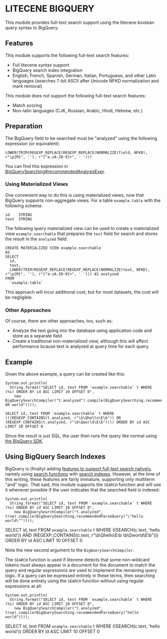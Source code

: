 # LITECENE BIGQUERY

This module provides full-text search support using the litecene boolean query syntax to BigQuery.

## Features

This module supports the following full-text search features:

* Full litecene syntax support
* BigQuery search index integration
* English, French, Spanish, German, Italian, Portuguese, and other Latin languages (searches 7-bit ASCII after Unicode NFKD normalization and mark removal)

This module does not support the following full-text search features:

* Match scoring
* Non-latin languages (CJK, Russian, Arabic, Hindi, Hebrew, etc.)

## Preparation

The BigQuery field to be searched must be "analyzed" using the following expression (or equivalent):

    LOWER(TRIM(REGEXP_REPLACE(REGEXP_REPLACE(NORMALIZE(field, NFKD), r"\p{M}", ''), r"[^a-zA-Z0-9]+", ' ')))

You can find this expression in [BigQuerySearching#recommendedAnalysisExpr](https://github.com/sigpwned/litecene/blob/main/litecene-bigquery/src/main/java/com/sigpwned/litecene/bigquery/util/BigQuerySearching.java#L60).

### Using Materialized Views

One convenient way to do this is using materialized views, now that BigQuery supports non-aggregate views. For a table `example.table` with the following schema:

    id    STRING
    text  STRING

The following query materialized view can be used to create a materialized view `example.searchable` that prepares the `text` field for search and stores the result in the `analyzed` field:

    CREATE MATERIALIZED VIEW example.searchable
    AS
    SELECT
      id,
      text,
      LOWER(TRIM(REGEXP_REPLACE(REGEXP_REPLACE(NORMALIZE(text, NFKD), r"\p{M}", ''), r"[^a-zA-Z0-9]+", ' '))) AS analyzed
    FROM
      `example.table`

This approach will incur additional cost, but for most datasets, the cost will be negligible.

### Other Approaches

Of course, there are other approaches, too, such as:

* Analyze the text going into the database using application code and store as a separate field
* Create a traditional non-materialized view, although this will affect performance bcause text is analyzed at query time for each query.

## Example

Given the above example, a query can be created like this:

    System.out.println(
      String.format("SELECT id, text FROM `example.searchable` t WHERE (%s) ORDER BY id ASC LIMIT 10 OFFSET 0",
        new BigQuerySearchCompiler("t.analyzed").compile(BigQuerySearching.recommendedParseQuery("hello OR world"))));

    SELECT id, text FROM `example.searchable` t WHERE (((REGEXP_CONTAINS(t.analyzed, r"\b\Qhello\E\b")) OR (REGEXP_CONTAINS(t.analyzed, r"\b\Qworld\E\b")))) ORDER BY id ASC LIMIT 10 OFFSET 0

Since the result is just SQL, the user then runs the query like normal using [the BigQuery SDK](https://cloud.google.com/bigquery/docs/reference/libraries#client-libraries-install-java).

## Using BigQuery Search Indexes

BigQuery is (finally) adding [features to support full-text search natively](https://cloud.google.com/bigquery/docs/release-notes#1d2af2db), namely using [search functions](https://cloud.google.com/bigquery/docs/reference/standard-sql/search_functions) with [search indexes](https://cloud.google.com/bigquery/docs/search-index). However, at the time of this writing, these features are fairly immature, supporting only multiterm "and" logic. That said, this module supports the `SEARCH` function and will use it whenever possible if the user indicates that the searched field is indexed:

    System.out.println(
      String.format("SELECT id, text FROM `example.searchable` t WHERE (%s) ORDER BY id ASC LIMIT 10 OFFSET 0",
        new BigQuerySearchCompiler("t.analyzed", true).compile(BigQuerySearching.recommendedParseQuery("\"hello world\""))));

   SELECT id, text FROM `example.searchable` t WHERE ((SEARCH(c.text, 'hello world')) AND (REGEXP_CONTAINS(c.text, r"\b\Qhello\E\b \b\Qworld\E\b"))) ORDER BY id ASC LIMIT 10 OFFSET 0

Note the new second argument to the `BigQuerySearchCompiler`.

The `SEARCH` function is used if litecene detects that some non-wildcard tokens must always appear in a document for the document to match the query and regular expressions are used to implement the remaining query logic. If a query can be expressed entirely in these terms, then searching will be done entirely using the `SEARCH` function without using regular expressions at all:

    System.out.println(
      String.format("SELECT id, text FROM `example.searchable` t WHERE (%s) ORDER BY id ASC LIMIT 10 OFFSET 0",
        new BigQuerySearchCompiler("t.analyzed", true).compile(BigQuerySearching.recommendedParseQuery("hello world"))));

   SELECT id, text FROM `example.searchable` t WHERE ((SEARCH(c.text, 'hello world')) ORDER BY id ASC LIMIT 10 OFFSET 0

